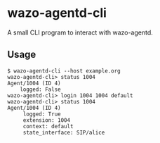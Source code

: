 # wazo-agentd-cli

A small CLI program to interact with wazo-agentd.

## Usage

```
$ wazo-agentd-cli --host example.org
wazo-agentd-cli> status 1004
Agent/1004 (ID 4)
    logged: False
wazo-agentd-cli> login 1004 1004 default
wazo-agentd-cli> status 1004
Agent/1004 (ID 4)
     logged: True
     extension: 1004
     context: default
     state_interface: SIP/alice
```

